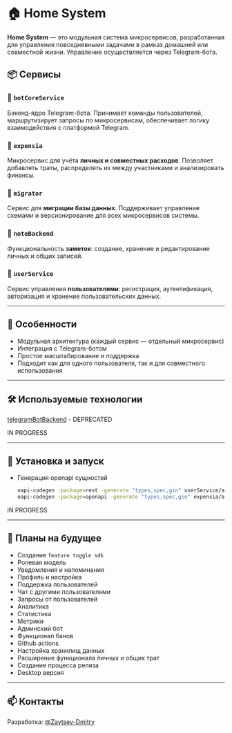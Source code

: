 # 🏠 Home System

**Home System** — это модульная система микросервисов, разработанная для управления повседневными задачами в рамках домашней или совместной жизни. Управление осуществляется через Telegram-бота.

## 📦 Сервисы

### 🔧 `botCoreService`
Бэкенд-ядро Telegram-бота. Принимает команды пользователей, маршрутизирует запросы по микросервисам, обеспечивает логику взаимодействия с платформой Telegram.

### 💸 `expensia`
Микросервис для учёта **личных и совместных расходов**. Позволяет добавлять траты, распределять их между участниками и анализировать финансы.

### 🧳 `migrator`
Сервис для **миграции базы данных**. Поддерживает управление схемами и версионирование для всех микросервисов системы.

### 📝 `noteBackend`
Функциональность **заметок**: создание, хранение и редактирование личных и общих записей.

### 👤 `userService`
Сервис управления **пользователями**: регистрация, аутентификация, авторизация и хранение пользовательских данных.

---

## 🚀 Особенности

- Модульная архитектура (каждый сервис — отдельный микросервис)
- Интеграция с Telegram-ботом
- Простое масштабирование и поддержка
- Подходит как для одного пользователя, так и для совместного использования

---

## 🛠️ Используемые технологии
[telegramBotBackend](telegramBotBackend) - DEPRECATED

IN PROGRESS

---

## 📌 Установка и запуск
 - Генерация openapi сущностей
    ```bash
    oapi-codegen -package=rest -generate "types,spec,gin" userService/api/http/user-service-api.yml > userService/api/http/user-service-api.gen.go
    oapi-codegen -package=openapi -generate "types,spec,gin" expensia/api/openapi/expensia-service-api.yml > expensia/api/openapi/expensia-service-api.gen.go
   ```
   
IN PROGRESS

---

## 🧭 Планы на будущее

- Создание `feature toggle sdk`
- Ролевая модель
- Уведомления и напоминания
- Профиль и настройка
- Поддержка пользователей
- Чат с другими пользователями
- Запросы от пользователей
- Аналитика
- Статистика
- Метрики
- Админский бот
- Функционал банов
- Github actions
- Настройка хранилищ данных
- Расширение функционала личных и общих трат
- Создание процесса релиза
- Desktop версия

---

## 📫 Контакты

Разработка: [@Zaytsev-Dmitry](https://github.com/Zaytsev-Dmitry)
